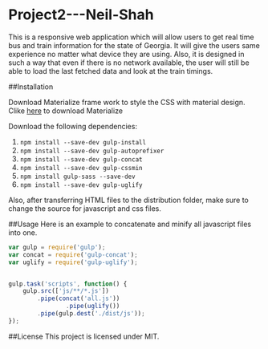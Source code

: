 # Project2---Neil-Shah

This is a responsive web application which will allow users to get real time bus and train information for the state of Georgia. It will give the users same experience no matter what device they are using. Also, it is designed in such a way that even if there is no network available, the user will still be able to load the last fetched data and look at the train timings. 

##Installation

Download Materialize frame work to style the CSS with material design. 
Clike [here](http://materializecss.com) to download Materialize

Download the following dependencies: 


1. `npm install --save-dev gulp-install`
2. `npm install --save-dev gulp-autoprefixer`
3. `npm install --save-dev gulp-concat`
4. `npm install --save-dev gulp-cssmin`
5. `npm install gulp-sass --save-dev`
6. `npm install --save-dev gulp-uglify`


Also, after transferring HTML files to the distribution folder, make sure to change the source for javascript and css files. 

##Usage
Here is an example to concatenate and minify all javascript files into one. 
```javascript
var gulp = require('gulp');
var concat = require('gulp-concat');
var uglify = require('gulp-uglify');


gulp.task('scripts', function() {
	gulp.src(['js/**/*.js'])
		.pipe(concat('all.js'))
                .pipe(uglify())
		.pipe(gulp.dest('./dist/js'));
});
```

##License
This project is licensed under MIT. 


